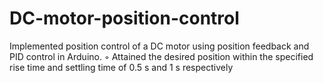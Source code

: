 # DC-motor-position-control
 Implemented position control of a DC motor using position feedback and PID control in Arduino. ◦ Attained the desired position within the specified rise time and settling time of 0.5 s and 1 s respectively
